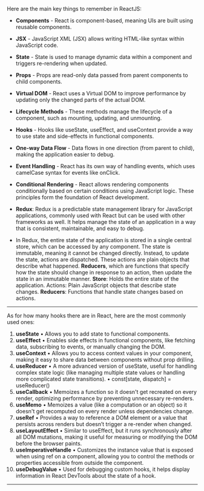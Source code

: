 Here are the main key things to remember in ReactJS:
-	**Components** - React is component-based, meaning UIs are built using reusable components.
- **JSX** - JavaScript XML (JSX) allows writing HTML-like syntax within JavaScript code.
- **State** - State is used to manage dynamic data within a component and triggers re-rendering when updated.
- **Props** - Props are read-only data passed from parent components to child components.
- **Virtual DOM** - React uses a Virtual DOM to improve performance by updating only the changed parts of the actual DOM.
- **Lifecycle Methods** - These methods manage the lifecycle of a component, such as mounting, updating, and unmounting.
- **Hooks**  - Hooks like useState, useEffect, and useContext provide a way to use state and side-effects in functional components.
- **One-way Data Flow** - Data flows in one direction (from parent to child), making the application easier to debug.
- **Event Handling** - React has its own way of handling events, which uses camelCase syntax for events like onClick.
- **Conditional Rendering** - React allows rendering components conditionally based on certain conditions using JavaScript logic. These principles form the foundation of React development.
-  **Redux**: Redux is a predictable state management library for JavaScript applications, commonly used with React but can be used with other frameworks as well. It helps manage the state of an application in a way that is consistent, maintainable, and easy to debug.

- In Redux, the entire state of the application is stored in a single central store, which can be accessed by any component. The state is immutable, meaning it cannot be changed directly. Instead, to update the state, actions are dispatched. These actions are plain objects that describe what happened. **Reducers**, which are functions that specify how the state should change in response to an action, then update the state in an immutable manner.
**Store**: Holds the entire state of the application. Actions: Plain JavaScript objects that describe state changes. **Reducers**: Functions that handle state changes based on actions.

--- 

As for how many hooks there are in React, here are the most commonly used ones:
1. **useState**
	•	Allows you to add state to functional components.
2. **useEffect**
	•	Enables side effects in functional components, like fetching data, subscribing to events, or manually changing the DOM.
3. **useContext**
	•	Allows you to access context values in your component, making it easy to share data between components without prop drilling.
4. **useReducer**
	•	A more advanced version of useState, useful for handling complex state logic (like managing multiple state values or handling more complicated state transitions).
	•	const[state, dispatch] = useReducer()
5. **useCallback**
	•	Memoizes a function so it doesn't get recreated on every render, optimizing performance by preventing unnecessary re-renders.
6. **useMemo**
	•	Memoizes a value (like a computation or an object) so it doesn't get recomputed on every render unless dependencies change.
7. **useRef**
	•	Provides a way to reference a DOM element or a value that persists across renders but doesn’t trigger a re-render when changed.
8. **useLayoutEffect**
	•	Similar to useEffect, but it runs synchronously after all DOM mutations, making it useful for measuring or modifying the DOM before the browser paints.
9. **useImperativeHandle**
	•	Customizes the instance value that is exposed when using ref on a component, allowing you to control the methods or properties accessible from outside the component.
10. **useDebugValue**
	•	Used for debugging custom hooks, it helps display information in React DevTools about the state of a hook.
---